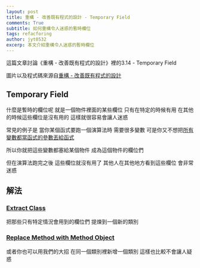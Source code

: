 ```yaml
---
layout: post
title: 重構 - 改善既有程式的設計 - Temporary Field
comments: True
subtitle: 如何重構令人迷惑的暫時欄位
tags: refacforing
author: jyt0532
excerp: 本文介紹重構令人迷惑的暫時欄位
---
```


這篇文章討論《重構 - 改善既有程式的設計》裡的3.14 - Temporary Field


圖片以及程式碼來源自[重構 - 改善既有程式的設計](https://www.tenlong.com.tw/products/9789861547534)


## Temporary Field

什麼是暫時的欄位呢 就是一個物件裡面的某些欄位 只有在特定的時候有用 在其他的時候這些欄位是沒有用的 這樣就很容易會讓人迷惑 

常見的例子是 當你某個函式要跑一個演算法時 需要很多變數 可是你又不想把[所有變數都當函式的參數丟給函式](/2020/04/10/long-parameter-list/) 

所以你就把這些變數都塞給某個物件 成為這個物件的欄位們

但在演算法跑完之後 這些欄位就沒有用了 其他人在其他地方看到這些欄位 會非常迷惑


## 解法


### [Extract Class](/2020/04/10/large-class/#extract-class)

把那些只有特定情況會用到的欄位們 提煉到一個新的類別

### [Replace Method with Method Object](/2020/04/09/large-method/#大招-replace-method-with-method-object)

或者你也可以用我們的大招 在同一個類別裡新增一個類別 這樣也比較不會讓人疑惑



